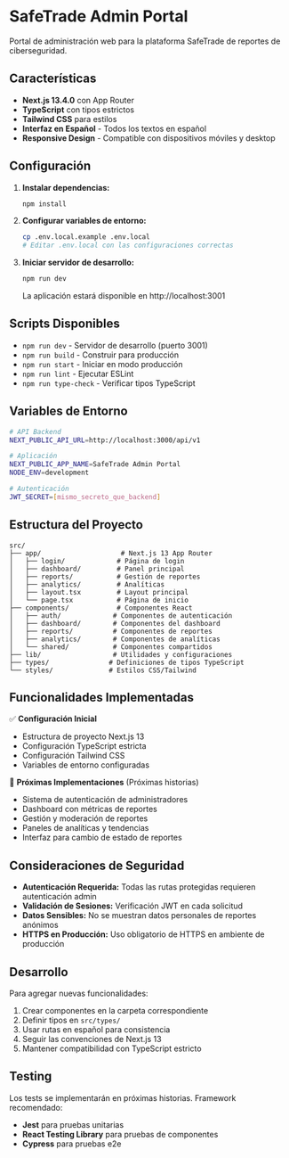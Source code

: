 # SafeTrade Admin Portal

Portal de administración web para la plataforma SafeTrade de reportes de ciberseguridad.

## Características

- **Next.js 13.4.0** con App Router
- **TypeScript** con tipos estrictos
- **Tailwind CSS** para estilos
- **Interfaz en Español** - Todos los textos en español
- **Responsive Design** - Compatible con dispositivos móviles y desktop

## Configuración

1. **Instalar dependencias:**
   ```bash
   npm install
   ```

2. **Configurar variables de entorno:**
   ```bash
   cp .env.local.example .env.local
   # Editar .env.local con las configuraciones correctas
   ```

3. **Iniciar servidor de desarrollo:**
   ```bash
   npm run dev
   ```

   La aplicación estará disponible en http://localhost:3001

## Scripts Disponibles

- `npm run dev` - Servidor de desarrollo (puerto 3001)
- `npm run build` - Construir para producción
- `npm run start` - Iniciar en modo producción
- `npm run lint` - Ejecutar ESLint
- `npm run type-check` - Verificar tipos TypeScript

## Variables de Entorno

```bash
# API Backend
NEXT_PUBLIC_API_URL=http://localhost:3000/api/v1

# Aplicación  
NEXT_PUBLIC_APP_NAME=SafeTrade Admin Portal
NODE_ENV=development

# Autenticación
JWT_SECRET=[mismo_secreto_que_backend]
```

## Estructura del Proyecto

```
src/
├── app/                    # Next.js 13 App Router
│   ├── login/             # Página de login
│   ├── dashboard/         # Panel principal
│   ├── reports/           # Gestión de reportes
│   ├── analytics/         # Analíticas
│   ├── layout.tsx         # Layout principal
│   └── page.tsx           # Página de inicio
├── components/            # Componentes React
│   ├── auth/             # Componentes de autenticación
│   ├── dashboard/        # Componentes del dashboard
│   ├── reports/          # Componentes de reportes
│   ├── analytics/        # Componentes de analíticas
│   └── shared/           # Componentes compartidos
├── lib/                  # Utilidades y configuraciones
├── types/               # Definiciones de tipos TypeScript
└── styles/              # Estilos CSS/Tailwind
```

## Funcionalidades Implementadas

✅ **Configuración Inicial**
- Estructura de proyecto Next.js 13
- Configuración TypeScript estricta
- Configuración Tailwind CSS
- Variables de entorno configuradas

🔄 **Próximas Implementaciones** (Próximas historias)
- Sistema de autenticación de administradores
- Dashboard con métricas de reportes
- Gestión y moderación de reportes
- Paneles de analíticas y tendencias
- Interfaz para cambio de estado de reportes

## Consideraciones de Seguridad

- **Autenticación Requerida:** Todas las rutas protegidas requieren autenticación admin
- **Validación de Sesiones:** Verificación JWT en cada solicitud
- **Datos Sensibles:** No se muestran datos personales de reportes anónimos
- **HTTPS en Producción:** Uso obligatorio de HTTPS en ambiente de producción

## Desarrollo

Para agregar nuevas funcionalidades:

1. Crear componentes en la carpeta correspondiente
2. Definir tipos en `src/types/`
3. Usar rutas en español para consistencia
4. Seguir las convenciones de Next.js 13
5. Mantener compatibilidad con TypeScript estricto

## Testing

Los tests se implementarán en próximas historias. Framework recomendado:
- **Jest** para pruebas unitarias
- **React Testing Library** para pruebas de componentes
- **Cypress** para pruebas e2e